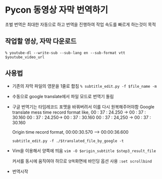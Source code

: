 Pycon 동영상 자막 번역하기
===========================

초벌 번역은 최대한 자동으로 하고
번역을 진행하여 작업 속도를 빠르게 하는것이 목적

작업할 영상, 자막 다운로드
----------------------------------------
`% youtube-dl --write-sub --sub-lang en --sub-format vtt $youtube_video_url`

사용법
------------------------------------

- 기존의 자막 파일의 영문을 1줄로 합침
  `% subtitle_edit.py -f $file_name -m`

- 수동으로 google translate에서 파일 모드로 번역기 돌림

- 구글 번역기는 타임레코드 포멧을 바꿔버려서 이를 다시 원복해주어야함
  Google translate mess time record format like,
    00 : 37 : 24.250 -> 00 : 37 : 30.160
    00 : 37 : 24.250-> 00 : 37 : 30.160
    00 : 37 : 24,250 -> 00 : 37 : 30.160

  Origin time record format,
    00:00:30.570 --> 00:00:36.600
    
  `subtitle_edit.py -f ./$translated_file_by_google -t`

- Vim을 이용해서 양쪽에 띄움
  `vim -O $origin_subtitle $step3_result_file`
  
   커서를 동시에 움직여야 하므로 `양쪽`화면에 바인딩 옵션 사용
   `:set scrollbind`

- 번역시작
